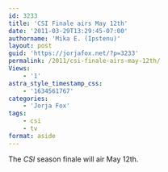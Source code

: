 ```yaml
---
id: 3233
title: 'CSI Finale airs May 12th'
date: '2011-03-29T13:29:45-07:00'
authorname: 'Mika E. (Ipstenu)'
layout: post
guid: 'https://jorjafox.net/?p=3233'
permalink: /2011/csi-finale-airs-may-12th/
Views:
    - '1'
astra_style_timestamp_css:
    - '1634561767'
categories:
    - 'Jorja Fox'
tags:
    - csi
    - tv
format: aside
---
```


The <em>CSI </em>season finale will air May 12th.
